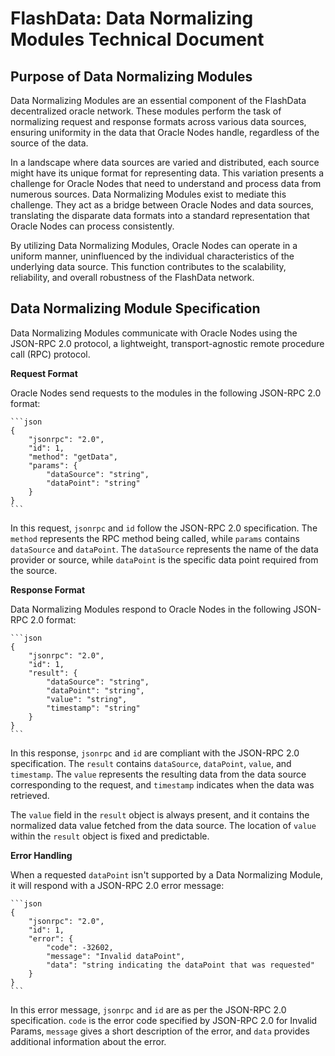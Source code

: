 # FlashData: Data Normalizing Modules Technical Document

## Purpose of Data Normalizing Modules

Data Normalizing Modules are an essential component of the FlashData decentralized oracle network. These modules perform the task of normalizing request and response formats across various data sources, ensuring uniformity in the data that Oracle Nodes handle, regardless of the source of the data.

In a landscape where data sources are varied and distributed, each source might have its unique format for representing data. This variation presents a challenge for Oracle Nodes that need to understand and process data from numerous sources. Data Normalizing Modules exist to mediate this challenge. They act as a bridge between Oracle Nodes and data sources, translating the disparate data formats into a standard representation that Oracle Nodes can process consistently.

By utilizing Data Normalizing Modules, Oracle Nodes can operate in a uniform manner, uninfluenced by the individual characteristics of the underlying data source. This function contributes to the scalability, reliability, and overall robustness of the FlashData network.

## Data Normalizing Module Specification

Data Normalizing Modules communicate with Oracle Nodes using the JSON-RPC 2.0 protocol, a lightweight, transport-agnostic remote procedure call (RPC) protocol.

**Request Format**

Oracle Nodes send requests to the modules in the following JSON-RPC 2.0 format:

    ```json
    {
        "jsonrpc": "2.0",
        "id": 1,
        "method": "getData",
        "params": {
            "dataSource": "string",
            "dataPoint": "string"
        }
    }
    ```

In this request, `jsonrpc` and `id` follow the JSON-RPC 2.0 specification. The `method` represents the RPC method being called, while `params` contains `dataSource` and `dataPoint`. The `dataSource` represents the name of the data provider or source, while `dataPoint` is the specific data point required from the source.

**Response Format**

Data Normalizing Modules respond to Oracle Nodes in the following JSON-RPC 2.0 format:

    ```json
    {
        "jsonrpc": "2.0",
        "id": 1,
        "result": {
            "dataSource": "string",
            "dataPoint": "string",
            "value": "string",
            "timestamp": "string"
        }
    }
    ```

In this response, `jsonrpc` and `id` are compliant with the JSON-RPC 2.0 specification. The `result` contains `dataSource`, `dataPoint`, `value`, and `timestamp`. The `value` represents the resulting data from the data source corresponding to the request, and `timestamp` indicates when the data was retrieved.

The `value` field in the `result` object is always present, and it contains the normalized data value fetched from the data source. The location of `value` within the `result` object is fixed and predictable.

**Error Handling**

When a requested `dataPoint` isn't supported by a Data Normalizing Module, it will respond with a JSON-RPC 2.0 error message:

    ```json
    {
        "jsonrpc": "2.0",
        "id": 1,
        "error": {
            "code": -32602,
            "message": "Invalid dataPoint",
            "data": "string indicating the dataPoint that was requested"
        }
    }
    ```

In this error message, `jsonrpc` and `id` are as per the JSON-RPC 2.0 specification. `code` is the error code specified by JSON-RPC 2.0 for Invalid Params, `message` gives a short description of the error, and `data` provides additional information about the error.
